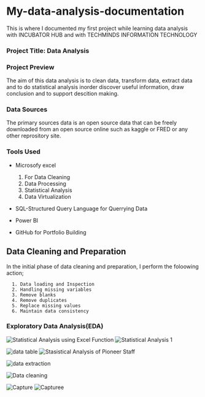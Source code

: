 # My-data-analysis-documentation
This is where I documented my first project while learning data analysis with INCUBATOR HUB  and with TECHMINDS INFORMATION TECHNOLOGY

### Project Title: Data Analysis

### Project Preview
The aim of this data analysis is to clean data, transform data, extract data and to do statistical analysis inorder discover useful information, draw conclusion and to support descition making.

### Data Sources
The primary sources data is an open source data that can be freely downloaded from an open source online such as kaggle or FRED or any other reprository site.

### Tools Used
- Microsofy excel 
  1. For Data Cleaning
  2. Data Processing
  3. Statistical Analysis
  4. Data Virtualization
 
- SQL-Structured Query Language for Querrying Data
- Power BI
- GitHub for Portfolio Building

## Data Cleaning and Preparation
In the initial phase of data cleaning and preparation, I perform the foloowing action;

      1. Data loading and Inspection
      2. Handling missing variables
      3. Remove blanks
      4. Remove duplicates
      5. Replace missing values
      6. Maintain data consistency

### Exploratory Data Analysis(EDA)

![Statistical Analysis using Excel Function](https://github.com/user-attachments/assets/3f5a4c09-2375-4f38-93ac-f7e37af7b0b1)  ![Statistical Analysis 1](https://github.com/user-attachments/assets/06b51367-f0b5-4de3-834e-2d625a204620)               
 
![data table](https://github.com/user-attachments/assets/b3336481-2d76-469b-ae05-10570082ccba)   ![Stasistical Analysis of Pioneer Staff](https://github.com/user-attachments/assets/90915cba-0b7a-46bd-9115-e6fa941a6a7b)

![data extraction](https://github.com/user-attachments/assets/4232ab28-f7c2-4864-b649-09f867c035c2)

![Data cleaning](https://github.com/user-attachments/assets/830cb887-d0aa-4357-96ef-463d38169392)


![Capture](https://github.com/user-attachments/assets/bb3eb484-5b8f-4c17-af17-0028ebf9c192)   ![Capturee](https://github.com/user-attachments/assets/9081b6a8-0849-4fa2-a7c8-2ea72a8d842e)




      
    
